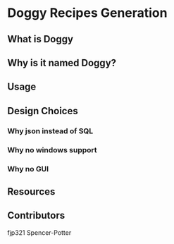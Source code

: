 # Doggy Recipes Generation

## What is Doggy

## Why is it named Doggy?

## Usage

## Design Choices

### Why json instead of SQL

### Why no windows support

### Why no GUI

## Resources

## Contributors
fjp321
Spencer-Potter
